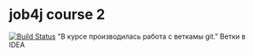 # job4j  course 2
[![Build Status](https://travis-ci.org/rishat2002/job4j.svg?branch=master)](https://travis-ci.org/rishat2002/job4j)
"В курсе производилась работа с веткамы git."
Ветки в IDEA